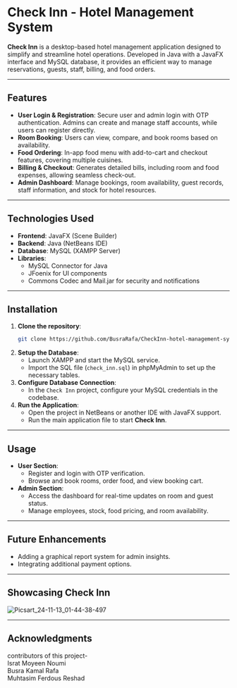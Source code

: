 # Check Inn - Hotel Management System

**Check Inn** is a desktop-based hotel management application designed to simplify and streamline hotel operations. Developed in Java with a JavaFX interface and MySQL database, it provides an efficient way to manage reservations, guests, staff, billing, and food orders.

---

## Features

- **User Login & Registration**: Secure user and admin login with OTP authentication. Admins can create and manage staff accounts, while users can register directly.
- **Room Booking**: Users can view, compare, and book rooms based on availability.
- **Food Ordering**: In-app food menu with add-to-cart and checkout features, covering multiple cuisines.
- **Billing & Checkout**: Generates detailed bills, including room and food expenses, allowing seamless check-out.
- **Admin Dashboard**: Manage bookings, room availability, guest records, staff information, and stock for hotel resources.
  
---

## Technologies Used

- **Frontend**: JavaFX (Scene Builder)
- **Backend**: Java (NetBeans IDE)
- **Database**: MySQL (XAMPP Server)
- **Libraries**: 
  - MySQL Connector for Java
  - JFoenix for UI components
  - Commons Codec and Mail.jar for security and notifications

---

## Installation

1. **Clone the repository**:
    ```bash
    git clone https://github.com/BusraRafa/CheckInn-hotel-management-system.git
    ```
2. **Setup the Database**:
   - Launch XAMPP and start the MySQL service.
   - Import the SQL file (`check_inn.sql`) in phpMyAdmin to set up the necessary tables.
3. **Configure Database Connection**:
   - In the `Check Inn` project, configure your MySQL credentials in the codebase.
4. **Run the Application**:
   - Open the project in NetBeans or another IDE with JavaFX support.
   - Run the main application file to start **Check Inn**.

---

## Usage

- **User Section**:
  - Register and login with OTP verification.
  - Browse and book rooms, order food, and view booking cart.
- **Admin Section**:
  - Access the dashboard for real-time updates on room and guest status.
  - Manage employees, stock, food pricing, and room availability.
  
---

## Future Enhancements

- Adding a graphical report system for admin insights.
- Integrating additional payment options.

---

## Showcasing Check Inn

![Picsart_24-11-13_01-44-38-497](https://github.com/user-attachments/assets/bcfcf706-bd3c-4013-b53f-bb453c75d47f)

---

## Acknowledgments
contributors of this project-
<br>Israt Moyeen Noumi
<br>Busra Kamal Rafa
<br>Muhtasim  Ferdous  Reshad
